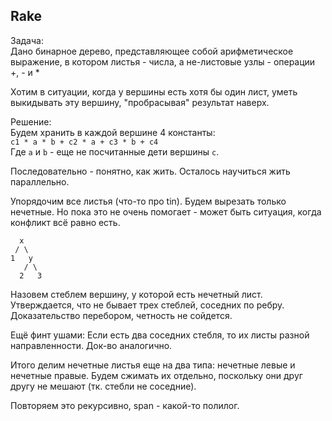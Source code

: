 ## Rake

Задача: \
Дано бинарное дерево, представляющее собой арифметическое выражение, 
в котором листья - числа, а не-листовые узлы - операции +, - и *

Хотим в ситуации, когда у вершины есть хотя бы один лист,
уметь выкидывать эту вершину, "пробрасывая" результат наверх.

Решение: \
Будем хранить в каждой вершине 4 константы: \
`c1 * a * b + c2 * a + c3 * b + c4` \
Где `a` и `b` - еще не посчитанные дети вершины `c`.

Последовательно - понятно, как жить. Осталось научиться жить параллельно.

Упорядочим все листья (что-то про tin).
Будем вырезать только нечетные.
Но пока это не очень помогает - может быть ситуация,
когда конфликт всё равно есть.
```
  x
 / \
1   y
   / \
  2   3
```
Назовем стеблем вершину, у которой есть нечетный лист.
Утверждается, что не бывает трех стеблей, соседних по ребру.
Доказательство перебором, четность не сойдется.

Ещё финт ушами: Если есть два соседних стебля, 
то их листы разной направленности. Док-во аналогично.

Итого делим нечетные листья еще на два типа:
нечетные левые и нечетные правые.
Будем сжимать их отдельно, поскольку они друг другу не мешают 
(тк. стебли не соседние).

Повторяем это рекурсивно, span - какой-то полилог.
